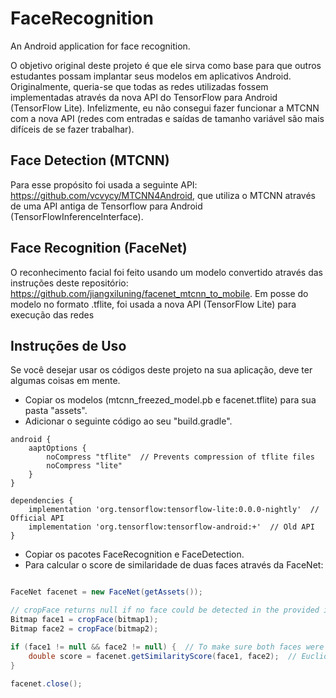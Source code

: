 # FaceRecognition
An Android application for face recognition.

O objetivo original deste projeto é que ele sirva como base para que outros estudantes possam implantar seus modelos em aplicativos Android. Originalmente, queria-se que todas as redes utilizadas fossem implementadas através da nova API do TensorFlow para Android (TensorFlow Lite). Infelizmente, eu não consegui fazer funcionar a MTCNN com a nova API (redes com entradas e saídas de tamanho variável são mais difíceis de se fazer trabalhar). 

## Face Detection (MTCNN)
Para esse propósito foi usada a seguinte API: https://github.com/vcvycy/MTCNN4Android, que utiliza o MTCNN através de uma API antiga de Tensorflow para Android (TensorFlowInferenceInterface).

## Face Recognition (FaceNet)
O reconhecimento facial foi feito usando um modelo convertido através das instruções deste repositório: https://github.com/jiangxiluning/facenet_mtcnn_to_mobile. Em posse do modelo no formato .tflite, foi usada a nova API (TensorFlow Lite) para execução das redes

## Instruções de Uso
Se você desejar usar os códigos deste projeto na sua aplicação, deve ter algumas coisas em mente.

- Copiar os modelos (mtcnn_freezed_model.pb e facenet.tflite) para sua pasta "assets".
- Adicionar o seguinte código ao seu "build.gradle".
```
android {
    aaptOptions {
        noCompress "tflite"  // Prevents compression of tflite files
        noCompress "lite"
    }
}

dependencies {
    implementation 'org.tensorflow:tensorflow-lite:0.0.0-nightly'  // Official API
    implementation 'org.tensorflow:tensorflow-android:+'  // Old API
}
```
- Copiar os pacotes FaceRecognition e FaceDetection.
- Para calcular o score de similaridade de duas faces através da FaceNet:
```java

FaceNet facenet = new FaceNet(getAssets());

// cropFace returns null if no face could be detected in the provided image
Bitmap face1 = cropFace(bitmap1);
Bitmap face2 = cropFace(bitmap2);

if (face1 != null && face2 != null) {  // To make sure both faces were detected successfully
    double score = facenet.getSimilarityScore(face1, face2);  // Euclidian distance between the face descriptor vectors
}

facenet.close();
```
